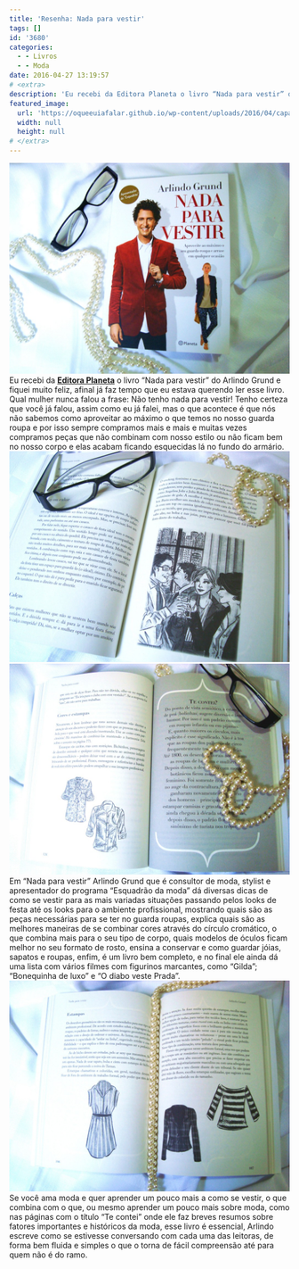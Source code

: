 ```yaml
---
title: 'Resenha: Nada para vestir'
tags: []
id: '3680'
categories:
  - - Livros
  - - Moda
date: 2016-04-27 13:19:57
# <extra>
description: 'Eu recebi da Editora Planeta o livro “Nada para vestir” do Arlindo Grund e fiquei muito feliz, afinal já faz tempo que eu estava querendo ler esse livro. Qual mulher nunca falou a frase: Não tenho nada para vestir! Tenho certeza que você já falou, assim como eu já falei, mas o que acontece é que nós não sabemos como aproveitar ao máximo o que temos no nosso guarda roupa e por isso sempre compramos mais e mais e muitas vezes compramos peças que não combinam com nosso estilo ou não ficam bem no nosso corpo e elas acabam ficando esquecidas lá no fundo do armário. Em “Nada para vestir” Arlindo Grund que é consultor de moda, stylist e apresentador do programa “Esquadrão da moda” dá diversas dicas de como se vestir para as mais variadas situações passando pelos looks &hellip;'
featured_image: 
  url: 'https://oqueeuiafalar.github.io/wp-content/uploads/2016/04/capa-do-livro-Nada-para-vestir-Arlindo-Grund-1024x768.jpg'
  width: null
  height: null
# </extra>
---
```


[![Nada para vestir - Arlindo Grund](/wp-content/uploads/2016/04/capa-do-livro-Nada-para-vestir-Arlindo-Grund-1024x768.jpg)](/wp-content/uploads/2016/04/capa-do-livro-Nada-para-vestir-Arlindo-Grund.jpg) Eu recebi da **[Editora Planeta](http://www.planetadelivros.com.br/)** o livro “Nada para vestir” do Arlindo Grund e fiquei muito feliz, afinal já faz tempo que eu estava querendo ler esse livro. Qual mulher nunca falou a frase: Não tenho nada para vestir! Tenho certeza que você já falou, assim como eu já falei, mas o que acontece é que nós não sabemos como aproveitar ao máximo o que temos no nosso guarda roupa e por isso sempre compramos mais e mais e muitas vezes compramos peças que não combinam com nosso estilo ou não ficam bem no nosso corpo e elas acabam ficando esquecidas lá no fundo do armário. [![Livro Nada Para Vestir - Arlindo Grund](/wp-content/uploads/2016/04/Nada-para-vestir-Arlindo-Grund-1024x768.jpg)](/wp-content/uploads/2016/04/Nada-para-vestir-Arlindo-Grund.jpg) [![resumo Nada para vestir - arlindo grund](/wp-content/uploads/2016/04/resenha-do-livro-nada-para-vestir-arlindo-Grund-1024x768.jpg)](/wp-content/uploads/2016/04/resenha-do-livro-nada-para-vestir-arlindo-Grund.jpg) Em “Nada para vestir” Arlindo Grund que é consultor de moda, stylist e apresentador do programa “Esquadrão da moda” dá diversas dicas de como se vestir para as mais variadas situações passando pelos looks de festa até os looks para o ambiente profissional, mostrando quais são as peças necessárias para se ter no guarda roupas, explica quais são as melhores maneiras de se combinar cores através do círculo cromático, o que combina mais para o seu tipo de corpo, quais modelos de óculos ficam melhor no seu formato de rosto, ensina a conservar e como guardar jóias, sapatos e roupas, enfim, é um livro bem completo, e no final ele ainda dá uma lista com vários filmes com figurinos marcantes, como “Gilda”; “Bonequinha de luxo” e “O diabo veste Prada”. [![resumo nada para vestir - livro arlindo grund](/wp-content/uploads/2016/04/Livro-Nada-Para-vestir-arlindo-grund-resenha-1024x768.jpg)](/wp-content/uploads/2016/04/Livro-Nada-Para-vestir-arlindo-grund-resenha.jpg) Se você ama moda e quer aprender um pouco mais a como se vestir, o que combina com o que, ou mesmo aprender um pouco mais sobre moda, como nas páginas com o título “Te contei” onde ele faz breves resumos sobre fatores importantes e históricos da moda, esse livro é essencial, Arlindo escreve como se estivesse conversando com cada uma das leitoras, de forma bem fluida e simples o que o torna de fácil compreensão até para quem não é do ramo.
